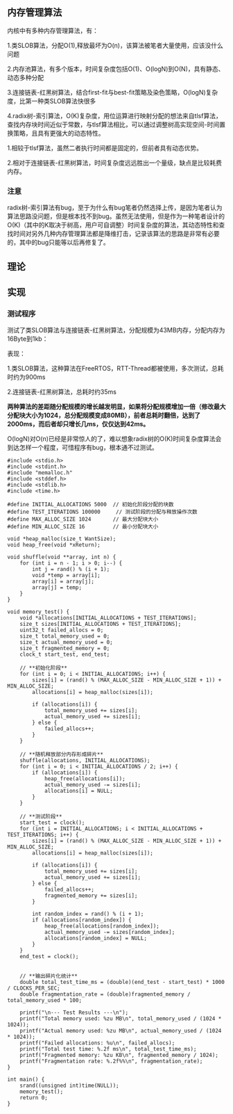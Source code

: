 ## 内存管理算法

内核中有多种内存管理算法，有：

1.类SLOB算法，分配O(1),释放最坏为O(n)，该算法被笔者大量使用，应该没什么问题

2.内存池算法，有多个版本，时间复杂度包括O(1)、O(logN)到O(N)，具有静态、动态多种分配

3.连接链表-红黑树算法，结合first-fit与best-fit策略及染色策略，O(logN)复杂度，比第一种类SLOB算法快很多

4.radix树-索引算法，O(K)复杂度，用位运算进行映射分配的想法来自tlsf算法，查找内存块时间近似于常数，与tlsf算法相比，可以通过调整树高实现空间-时间置换策略，且具有更强大的动态特性。

1.相较于tlsf算法，虽然二者执行时间都是固定的，但前者具有动态优势。

2.相对于连接链表-红黑树算法，时间复杂度远远胜出一个量级，缺点是比较耗费内存。

### 注意

radix树-索引算法有bug，至于为什么有bug笔者仍然选择上传，是因为笔者认为算法思路没问题，但是根本找不到bug。虽然无法使用，但是作为一种笔者设计的O(K)（其中的K取决于树高，用户可自调整）时间复杂度的算法，其动态特性和查找时间对另外几种内存管理算法都是降维打击，记录该算法的思路是非常有必要的，其中的bug只能等以后再修复了。

## 理论



## 实现





### 测试程序

测试了类SLOB算法与连接链表-红黑树算法，分配规模为43MB内存，分配内存为16Byte到1kb：

表现：

1.类SLOB算法，这种算法在FreeRTOS，RTT-Thread都被使用，多次测试，总耗时约为900ms

2.连接链表-红黑树算法，总耗时约35ms

**两种算法的差距随分配规模的增长越发明显，如果将分配规模增加一倍（修改最大分配块大小为1024，总分配规模变成80MB），前者总耗时翻倍，达到了2000ms，而后者却只增长几ms，仅仅达到42ms。**

O(logN)对O(n)已经是非常惊人的了，难以想象radix树的O(K)时间复杂度算法会到达怎样一个程度，可惜程序有bug，根本通不过测试。

```
#include <stdio.h>
#include <stdint.h>
#include "memalloc.h"
#include <stddef.h>
#include <stdlib.h>
#include <time.h>

#define INITIAL_ALLOCATIONS 5000  // 初始化阶段分配的块数
#define TEST_ITERATIONS 100000     // 测试阶段的分配与释放操作次数
#define MAX_ALLOC_SIZE 1024       // 最大分配块大小
#define MIN_ALLOC_SIZE 16         // 最小分配块大小

void *heap_malloc(size_t WantSize);
void heap_free(void *xReturn);

void shuffle(void **array, int n) {
    for (int i = n - 1; i > 0; i--) {
        int j = rand() % (i + 1);
        void *temp = array[i];
        array[i] = array[j];
        array[j] = temp;
    }
}

void memory_test() {
    void *allocations[INITIAL_ALLOCATIONS + TEST_ITERATIONS];
    size_t sizes[INITIAL_ALLOCATIONS + TEST_ITERATIONS];
    uint32_t failed_allocs = 0;
    size_t total_memory_used = 0;
    size_t actual_memory_used = 0;
    size_t fragmented_memory = 0;
    clock_t start_test, end_test;

    // **初始化阶段**
    for (int i = 0; i < INITIAL_ALLOCATIONS; i++) {
        sizes[i] = (rand() % (MAX_ALLOC_SIZE - MIN_ALLOC_SIZE + 1)) + MIN_ALLOC_SIZE;
        allocations[i] = heap_malloc(sizes[i]);

        if (allocations[i]) {
            total_memory_used += sizes[i];
            actual_memory_used += sizes[i];
        } else {
            failed_allocs++;
        }
    }

    // **随机释放部分内存形成碎片**
    shuffle(allocations, INITIAL_ALLOCATIONS);
    for (int i = 0; i < INITIAL_ALLOCATIONS / 2; i++) {
        if (allocations[i]) {
            heap_free(allocations[i]);
            actual_memory_used -= sizes[i];
            allocations[i] = NULL;
        }
    }

    // **测试阶段**
    start_test = clock();
    for (int i = INITIAL_ALLOCATIONS; i < INITIAL_ALLOCATIONS + TEST_ITERATIONS; i++) {
        sizes[i] = (rand() % (MAX_ALLOC_SIZE - MIN_ALLOC_SIZE + 1)) + MIN_ALLOC_SIZE;
        allocations[i] = heap_malloc(sizes[i]);

        if (allocations[i]) {
            total_memory_used += sizes[i];
            actual_memory_used += sizes[i];
        } else {
            failed_allocs++;
            fragmented_memory += sizes[i];
        }

        int random_index = rand() % (i + 1);
        if (allocations[random_index]) {
            heap_free(allocations[random_index]);
            actual_memory_used -= sizes[random_index];
            allocations[random_index] = NULL;
        }
    }
    end_test = clock();


    // **输出碎片化统计**
    double total_test_time_ms = (double)(end_test - start_test) * 1000 / CLOCKS_PER_SEC;
    double fragmentation_rate = (double)fragmented_memory / total_memory_used * 100;

    printf("\n--- Test Results ---\n");
    printf("Total memory used: %zu MB\n", total_memory_used / (1024 * 1024));
    printf("Actual memory used: %zu MB\n", actual_memory_used / (1024 * 1024));
    printf("Failed allocations: %u\n", failed_allocs);
    printf("Total test time: %.2f ms\n", total_test_time_ms);
    printf("Fragmented memory: %zu KB\n", fragmented_memory / 1024);
    printf("Fragmentation rate: %.2f%%\n", fragmentation_rate);
}

int main() {
    srand((unsigned int)time(NULL));
    memory_test();
    return 0;
}

```

